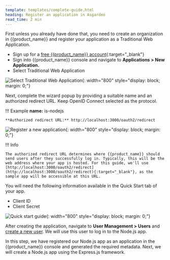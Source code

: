 ```yaml
---
template: templates/complete-guide.html
heading: Register an application in Asgardeo
read_time: 2 min
---
```


First unless you already have done that, you need to create an organization in {{product_name}} and register your application as a Traditional Web Application.

* Sign up for a [free {{product_name}} account](https://wso2.com/asgardeo/docs/get-started/create-asgardeo-account/){:target="_blank"}
* Sign into {{product_name}} console and navigate to **Applications > New Application.**
* Select Traditional Web Application

![Select Traditional Web Application]({{base_path}}/complete-guides/nodejs/assets/img/image5.png){: width="800" style="display: block; margin: 0;"}  
  
Next, complete the wizard popup by providing a suitable name and an authorized redirect URL. Keep OpenID Connect selected as the protocol.

!!! Example
    **name:** is-nodejs
    
    **Authorized redirect URL:** http://localhost:3000/oauth2/redirect

![Register a new application]({{base_path}}/complete-guides/nodejs/assets/img/image8.png){: width="800" style="display: block; margin: 0;"}

!!! Info

    The authorized redirect URL determines where {{product_name}} should send users after they successfully log in. Typically, this will be the web address where your app is hosted. For this guide, we'll use [http://localhost:3000/oauth2/redirect](http://localhost:3000/oauth2/redirect){:target="_blank"}, as the sample app will be accessible at this URL.
    
You will need the following information available in the Quick Start tab of your app.

* Client ID
* Client Secret

![Quick start guide]({{base_path}}/complete-guides/nodejs/assets/img/image9.png){: width="800" style="display: block; margin: 0;"}

After creating the application, navigate to **User Management > Users** and [create a new user](https://wso2.com/asgardeo/docs/guides/users/manage-users/#onboard-users). We will use this user to log in to the Node.js app.

In this step, we have registered our Node.js app as an application in the {{product_name}} console and generated the required metadata. Next, we will create a Node.js app using the Express.js framework.
